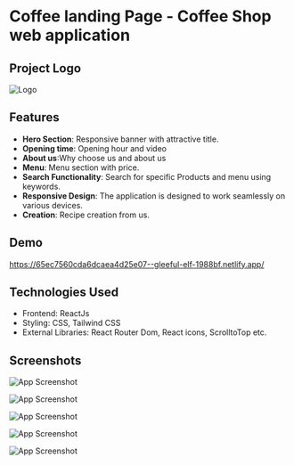 
# Coffee landing Page - Coffee Shop web application


## Project Logo
![Logo](https://i.ibb.co/Gspb6gr/logo.png)


## Features

- **Hero Section**: Responsive banner with attractive title.
- **Opening time**: Opening hour and video
- **About us**:Why choose us and about us
- **Menu**: Menu section with price.
- **Search Functionality**: Search for specific Products and menu using keywords.
- **Responsive Design**: The application is designed to work seamlessly on various devices.
- **Creation**: Recipe creation from us.

## Demo

https://65ec7560cda6dcaea4d25e07--gleeful-elf-1988bf.netlify.app/


## Technologies Used

- Frontend: ReactJs
- Styling: CSS, Tailwind CSS
- External Libraries: React Router Dom, React icons, ScrolltoTop etc.



## Screenshots


![App Screenshot](https://i.ibb.co/qRq3Gn0/Screenshot-from-2024-03-09-21-02-02.png)

![App Screenshot](https://i.ibb.co/0j5r6Gp/Screenshot-from-2024-03-09-21-07-08.png)

![App Screenshot](https://i.ibb.co/31C3DFv/Screenshot-from-2024-03-09-21-02-29.png)

![App Screenshot](https://i.ibb.co/M2QCFhh/Screenshot-from-2024-03-09-21-02-20.png)

![App Screenshot](https://i.ibb.co/pddh3Hy/Screenshot-from-2024-03-09-21-04-43.png)

